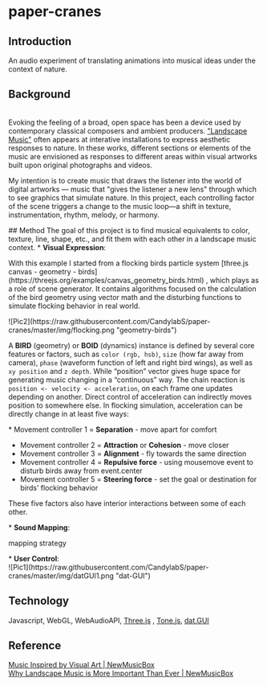 # paper-cranes
## Introduction
An audio experiment of translating animations into musical ideas under the context of nature.
## Background
</br>Evoking the feeling of a broad, open space has been a device used by contemporary classical composers and ambient producers. ["Landscape Music"](http://landscapemusic.org/) often appears at interative installations to express aesthetic responses to nature. In these works, different sections or elements of the music are envisioned as responses to different areas within visual artworks built upon original photographs and videos.
<p>My intention is to create music that draws the listener into the world of digital artworks — music that "gives the listener a new lens" through which to see graphics that simulate nature. In this project, each controlling factor of the scene triggers a change to the music loop—a shift in texture, instrumentation, rhythm, melody, or harmony.</p>
## Method
The goal of this project is to find musical equivalents to color, texture, line, shape, etc., and fit them with each other in a landscape music context.
* <b>Visual Expression</b>:
<p>With this example I started from a flocking birds particle system  [three.js canvas - geometry - birds](https://threejs.org/examples/canvas_geometry_birds.html) , which plays as a role of scene generator. It contains algorithms focused on the calculation of the bird geometry using vector math and the disturbing functions to simulate flocking behavior in real world.</p>
<p>![Pic2](https://raw.githubusercontent.com/CandylabS/paper-cranes/master/img/flocking.png "geometry-birds")</p>
<p>A <b>BIRD</b> (geometry) or <b>BOID</b> (dynamics) instance is defined by several core features or factors, such as <code>color (rgb, hsb)</code>, <code>size</code> (how far away from camera), <code>phase</code> (waveform function of left and right bird wings), as well as <code>xy position</code> and <code>z depth</code>.
While “position” vector gives huge space for generating music changing in a “continuous” way. The chain reaction is <code>position <- velocity <- acceleration</code>, on each frame one updates depending on another. Direct control of acceleration can indirectly moves position to somewhere else. In flocking simulation, acceleration can be directly change in at least five ways: </p>
* Movement controller 1 = <b>Separation</b> - move apart for comfort
<ul>
<li>Movement controller 2 = <b>Attraction</b> or <b>Cohesion</b> - move closer</li>
<li>Movement controller 3 = <b>Alignment</b> - fly towards the same direction</li>
<li>Movement controller 4 = <b>Repulsive force</b>  - using mousemove event to disturb birds away from event.center</li>
<li>Movement controller 5 = <b>Steering force</b> - set the goal or destination for birds’ flocking behavior</li>
</ul>
<p>These five factors also have interior interactions between some of each other.</p>
* <b>Sound Mapping</b>:
<p>mapping strategy</p>
* <b>User Control</b>:
</br>![Pic1](https://raw.githubusercontent.com/CandylabS/paper-cranes/master/img/datGUI1.png "dat-GUI")

## Technology
Javascript, WebGL, WebAudioAPI,  [Three.js](https://threejs.org/) , [Tone.js](https://github.com/Tonejs/Tone.js), [dat.GUI](https://github.com/dataarts/dat.gui)

## Reference
[Music Inspired by Visual Art | NewMusicBox](http://www.newmusicbox.org/articles/music-inspired-by-visual-art/)
</br>[Why Landscape Music is More Important Than Ever | NewMusicBox](http://www.newmusicbox.org/articles/why-landscape-music-is-more-important-than-ever/)
